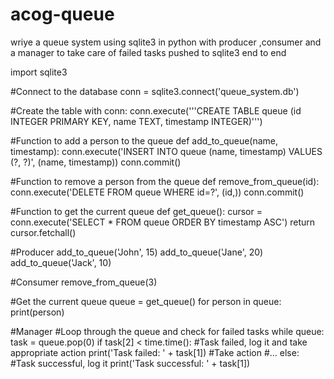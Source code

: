 # acog-queue


wriye a queue system using sqlite3 in python with producer ,consumer and a manager to take care of failed tasks pushed to sqlite3 end to end



import sqlite3

#Connect to the database
conn = sqlite3.connect('queue_system.db')

#Create the table
with conn:
    conn.execute('''CREATE TABLE queue
        (id INTEGER PRIMARY KEY,
        name TEXT,
        timestamp INTEGER)''')

#Function to add a person to the queue
def add_to_queue(name, timestamp):
    conn.execute('INSERT INTO queue (name, timestamp) VALUES (?, ?)', (name, timestamp))
    conn.commit()

#Function to remove a person from the queue
def remove_from_queue(id):
    conn.execute('DELETE FROM queue WHERE id=?', (id,))
    conn.commit()

#Function to get the current queue
def get_queue():
    cursor = conn.execute('SELECT * FROM queue ORDER BY timestamp ASC')
    return cursor.fetchall()

#Producer
add_to_queue('John', 15)
add_to_queue('Jane', 20)
add_to_queue('Jack', 10)

#Consumer
remove_from_queue(3)

#Get the current queue
queue = get_queue()
for person in queue:
    print(person)

#Manager
#Loop through the queue and check for failed tasks
while queue:
    task = queue.pop(0)
    if task[2] < time.time():
        #Task failed, log it and take appropriate action
        print('Task failed: ' + task[1])
        #Take action
        #...
    else:
        #Task successful, log it
        print('Task successful: ' + task[1])
